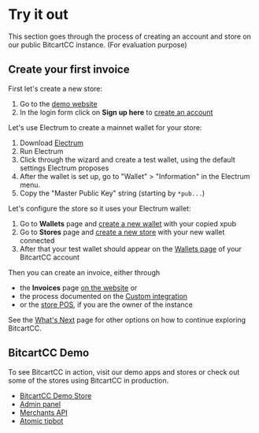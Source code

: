 # Try it out

This section goes through the process of creating an account and store on our public BitcartCC instance. \(For evaluation purpose\)

## Create your first invoice <a id="create-your-first-invoice"></a>

First let's create a new store:

1. Go to the [demo website](https://admin.bitcartcc.com)
2. In the login form click on **Sign up here** to [create an account](https://admin.bitcartcc.com/register)

Let's use Electrum to create a mainnet wallet for your store:

1. Download [Electrum](https://electrum.org)
2. Run Electrum
3. Click through the wizard and create a test wallet, using the default settings Electrum proposes
4. After the wallet is set up, go to "Wallet" &gt; "Information" in the Electrum menu.
5. Copy the "Master Public Key" string \(starting by `*pub...`\)

Let's configure the store so it uses your Electrum wallet:

1. Go to **Wallets** page and [create a new wallet](https://admin.bitcartcc.com/wallets) with your copied xpub
2. Go to **Stores** page and [create a new store](https://admin.bitcartcc.com/stores) with your new wallet connected
3. After that your test wallet should appear on the [Wallets page](https://admin.bitcartcc.com/wallets) of your BitcartCC account

Then you can create an invoice, either through

* the **Invoices** page [on the website](https://admin.bitcartcc.com/invoices) or
* the process documented on the [Custom integration](../integrations/custom-integration.md)
* or the [store POS](../guides/store-pos.md), if you are the owner of the instance

See the [What's Next](https://docs.bitcartcc.com/getting-started/whatsnext) page for other options on how to continue exploring BitcartCC.

## BitcartCC Demo <a id="bitcartcc-demo"></a>

To see BitcartCC in action, visit our demo apps and stores or check out some of the stores using BitcartCC in production.

* [BitcartCC Demo Store](https://store.bitcartcc.com)
* [Admin panel](https://admin.bitcartcc.com)
* [Merchants API](https://api.bitcartcc.com)
* [Atomic tipbot](https://t.me/bitcart_atomic_tipbot)

